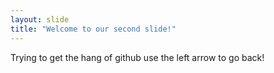 ```yaml
---
layout: slide
title: "Welcome to our second slide!"
---
```

Trying to get the hang of github
use the left arrow to go back!

